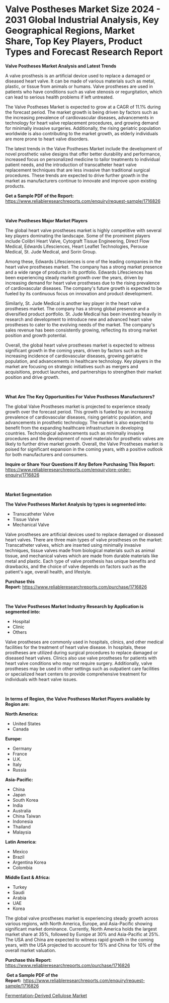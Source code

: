 <p><h1>Valve Postheses Market Size 2024 - 2031 Global Industrial Analysis, Key Geographical Regions, Market Share, Top Key Players, Product Types and Forecast Research Report</h1></p><p><strong>Valve Postheses Market Analysis and Latest Trends</strong></p>
<p><p>A valve prosthesis is an artificial device used to replace a damaged or diseased heart valve. It can be made of various materials such as metal, plastic, or tissue from animals or humans. Valve prostheses are used in patients who have conditions such as valve stenosis or regurgitation, which can lead to serious health problems if left untreated.</p><p>The Valve Postheses Market is expected to grow at a CAGR of 11.1% during the forecast period. The market growth is being driven by factors such as the increasing prevalence of cardiovascular diseases, advancements in technology for heart valve replacement procedures, and growing demand for minimally invasive surgeries. Additionally, the rising geriatric population worldwide is also contributing to the market growth, as elderly individuals are more prone to heart valve disorders.</p><p>The latest trends in the Valve Postheses Market include the development of novel prosthetic valve designs that offer better durability and performance, increased focus on personalized medicine to tailor treatments to individual patient needs, and the introduction of transcatheter heart valve replacement techniques that are less invasive than traditional surgical procedures. These trends are expected to drive further growth in the market as manufacturers continue to innovate and improve upon existing products.</p></p>
<p><strong>Get a Sample PDF of the Report:&nbsp;</strong> <a href="https://www.reliableresearchreports.com/enquiry/request-sample/1716826">https://www.reliableresearchreports.com/enquiry/request-sample/1716826</a></p>
<p>&nbsp;</p>
<p><strong>Valve Postheses Major Market Players</strong></p>
<p><p>The global heart valve prostheses market is highly competitive with several key players dominating the landscape. Some of the prominent players include Colibri Heart Valve, Cytograft Tissue Engineering, Direct Flow Medical, Edwards Lifesciences, Heart Leaflet Technologies, Perouse Medical, St. Jude Medical, and Sorin Group.</p><p>Among these, Edwards Lifesciences is one of the leading companies in the heart valve prostheses market. The company has a strong market presence and a wide range of products in its portfolio. Edwards Lifesciences has been experiencing steady market growth over the years, driven by increasing demand for heart valve prostheses due to the rising prevalence of cardiovascular diseases. The company's future growth is expected to be fueled by its continuous focus on innovation and product development.</p><p>Similarly, St. Jude Medical is another key player in the heart valve prostheses market. The company has a strong global presence and a diversified product portfolio. St. Jude Medical has been investing heavily in research and development to introduce new and advanced heart valve prostheses to cater to the evolving needs of the market. The company's sales revenue has been consistently growing, reflecting its strong market position and growth potential.</p><p>Overall, the global heart valve prostheses market is expected to witness significant growth in the coming years, driven by factors such as the increasing incidence of cardiovascular diseases, growing geriatric population, and advancements in healthcare technology. Key players in the market are focusing on strategic initiatives such as mergers and acquisitions, product launches, and partnerships to strengthen their market position and drive growth.</p></p>
<p>&nbsp;</p>
<p><strong>What Are The Key Opportunities For Valve Postheses Manufacturers?</strong></p>
<p><p>The global Valve Prostheses market is projected to experience steady growth over the forecast period. This growth is fueled by an increasing prevalence of cardiovascular diseases, rising geriatric population, and advancements in prosthetic technology. The market is also expected to benefit from the expanding healthcare infrastructure in developing countries. Technological advancements such as minimally invasive procedures and the development of novel materials for prosthetic valves are likely to further drive market growth. Overall, the Valve Prostheses market is poised for significant expansion in the coming years, with a positive outlook for both manufacturers and consumers.</p></p>
<p><strong>Inquire or Share Your Questions If Any Before Purchasing This Report:</strong> <a href="https://www.reliableresearchreports.com/enquiry/pre-order-enquiry/1716826">https://www.reliableresearchreports.com/enquiry/pre-order-enquiry/1716826</a></p>
<p>&nbsp;</p>
<p><strong>Market Segmentation</strong></p>
<p><strong>The Valve Postheses Market Analysis by types is segmented into:</strong></p>
<p><ul><li>Transcatheter Valve</li><li>Tissue Valve</li><li>Mechanical Valve</li></ul></p>
<p><p>Valve prostheses are artificial devices used to replace damaged or diseased heart valves. There are three main types of valve prostheses on the market: Transcatheter valves, which are inserted using minimally invasive techniques, tissue valves made from biological materials such as animal tissue, and mechanical valves which are made from durable materials like metal and plastic. Each type of valve prosthesis has unique benefits and drawbacks, and the choice of valve depends on factors such as the patient's age, overall health, and lifestyle.</p></p>
<p><strong>Purchase this Report:&nbsp;</strong><a href="https://www.reliableresearchreports.com/purchase/1716826">https://www.reliableresearchreports.com/purchase/1716826</a></p>
<p>&nbsp;</p>
<p><strong>The Valve Postheses Market Industry Research by Application is segmented into:</strong></p>
<p><ul><li>Hospital</li><li>Clinic</li><li>Others</li></ul></p>
<p><p>Valve prostheses are commonly used in hospitals, clinics, and other medical facilities for the treatment of heart valve disease. In hospitals, these prostheses are utilized during surgical procedures to replace damaged or diseased heart valves. Clinics also use valve prostheses for patients with heart valve conditions who may not require surgery. Additionally, valve prostheses may be used in other settings such as outpatient care facilities or specialized heart centers to provide comprehensive treatment for individuals with heart valve issues.</p></p>
<p>&nbsp;</p>
<p><strong>In terms of Region, the Valve Postheses Market Players available by Region are:</strong></p>
<p>
    <p> <strong> North America: </strong>
        <ul>
            <li>United States</li>
            <li>Canada</li>
        </ul>
        </p> 
    <p> <strong> Europe: </strong>
        <ul>
            <li>Germany</li>
            <li>France</li>
            <li>U.K.</li>
            <li>Italy</li>
            <li>Russia</li>
        </ul>
        </p> 
    <p> <strong> Asia-Pacific: </strong>
        <ul>
            <li>China</li>
            <li>Japan</li>
            <li>South Korea</li>
            <li>India</li>
            <li>Australia</li>
            <li>China Taiwan</li>
            <li>Indonesia</li>
            <li>Thailand</li>
            <li>Malaysia</li>
        </ul>
        </p> 
    <p> <strong> Latin America: </strong>
        <ul>
            <li>Mexico</li>
            <li>Brazil</li>
            <li>Argentina Korea</li>
            <li>Colombia</li>
        </ul>
        </p> 
    <p> <strong> Middle East & Africa: </strong>
        <ul>
            <li>Turkey</li>
            <li>Saudi</li>
            <li>Arabia</li>
            <li>UAE</li>
            <li>Korea</li>
        </ul>
    </p>
    </p>
<p><p>The global valve prostheses market is experiencing steady growth across various regions, with North America, Europe, and Asia-Pacific showing significant market dominance. Currently, North America holds the largest market share at 35%, followed by Europe at 30% and Asia-Pacific at 25%. The USA and China are expected to witness rapid growth in the coming years, with the USA projected to account for 15% and China for 10% of the overall market valuation.</p></p>
<p><strong>Purchase this Report: </strong><a href="https://www.reliableresearchreports.com/purchase/1716826">https://www.reliableresearchreports.com/purchase/1716826</a></p>
<p>&nbsp;<strong>Get a Sample PDF of the Report:&nbsp;&nbsp;</strong><a href="https://www.reliableresearchreports.com/enquiry/request-sample/1716826">https://www.reliableresearchreports.com/enquiry/request-sample/1716826</a></p>
<p><strong></strong></p>
<p><p><a href="https://github.com/angelajermaine/Market-Research-Report-List-2/blob/main/fermentation-derived-cellulose-market.md">Fermentation-Derived Cellulose Market</a></p></p>